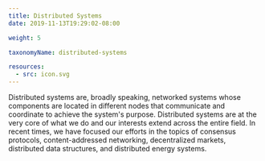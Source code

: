 ```yaml
---
title: Distributed Systems
date: 2019-11-13T19:29:02-08:00

weight: 5

taxonomyName: distributed-systems

resources:
  - src: icon.svg
---
```

Distributed systems are, broadly speaking, networked systems whose components are located in different nodes that communicate and coordinate to achieve the system's purpose. Distributed systems are at the very core of what we do and our interests extend across the entire field. In recent times, we have focused our efforts in the topics of consensus protocols, content-addressed networking, decentralized markets, distributed data structures, and distributed energy systems.
